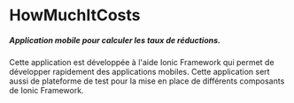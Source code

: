 # HowMuchItCosts
##### Application mobile pour calculer les taux de réductions.

Cette application est développée à l'aide Ionic Framework qui permet de développer rapidement des applications mobiles.
Cette application sert aussi de plateforme de test pour la mise en place de différents composants de Ionic Framework.
